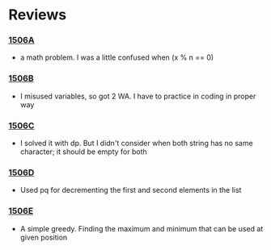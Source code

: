 # Reviews 

### [1506A] 
- a math problem. I was a little confused when (x % n == 0)
### [1506B] 
- I misused variables, so got 2 WA. I have to practice in coding in proper way
### [1506C]
- I solved it with dp. But I didn't consider when both string has no same character; it should be empty for both
### [1506D]
- Used pq for decrementing the first and second elements in the list
### [1506E]
- A simple greedy. Finding the maximum and minimum that can be used at given position

[1506A]: <https://codeforces.com/contest/1506/problem/A>
[1506B]: <https://codeforces.com/contest/1506/problem/B>
[1506C]: <https://codeforces.com/contest/1506/problem/C>
[1506D]: <https://codeforces.com/contest/1506/problem/D>
[1506E]: <https://codeforces.com/contest/1506/problem/E>
